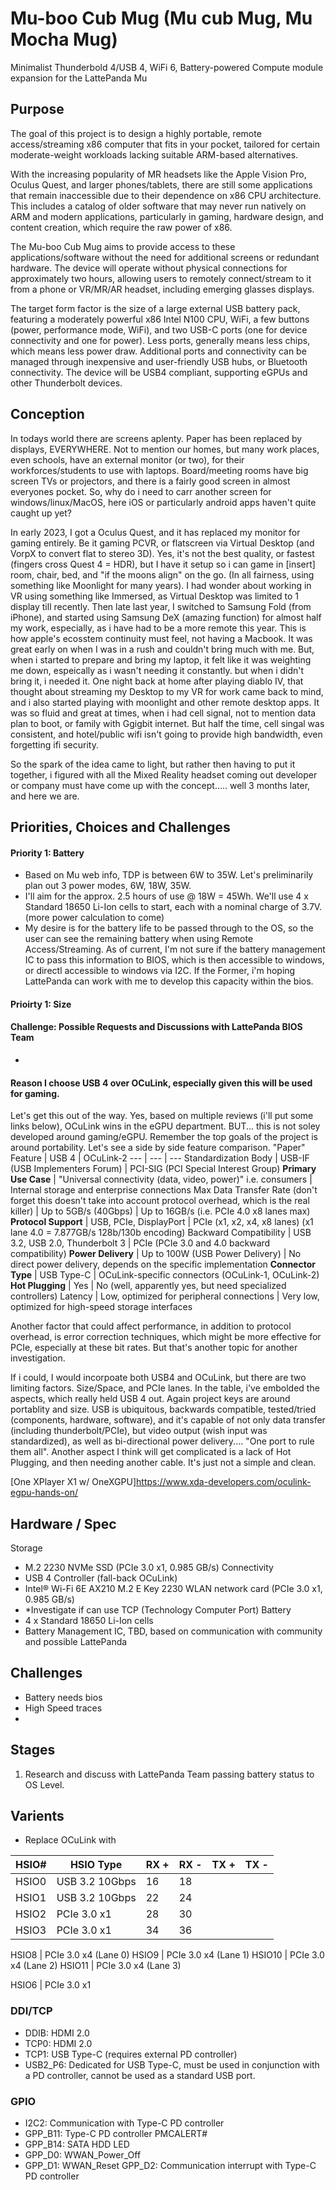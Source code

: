 # Mu-boo Cub Mug (Mu cub Mug, Mu Mocha Mug)
Minimalist Thunderbold 4/USB 4, WiFi 6, Battery-powered Compute module expansion for the LattePanda Mu

## Purpose
The goal of this project is to design a highly portable, remote access/streaming x86 computer that fits in your pocket, tailored for certain moderate-weight workloads lacking suitable ARM-based alternatives.

With the increasing popularity of MR headsets like the Apple Vision Pro, Oculus Quest, and larger phones/tablets, there are still some applications that remain inaccessible due to their dependence on x86 CPU architecture. This includes a catalog of older software that may never run natively on ARM and modern applications, particularly in gaming, hardware design, and content creation, which require the raw power of x86.

The Mu-boo Cub Mug aims to provide access to these applications/software without the need for additional screens or redundant hardware. The device will operate without physical connections for approximately two hours, allowing users to remotely connect/stream to it from a phone or VR/MR/AR headset, including emerging glasses displays.

The target form factor is the size of a large external USB battery pack, featuring a moderately powerful x86 Intel N100 CPU, WiFi, a few buttons (power, performance mode, WiFi), and two USB-C ports (one for device connectivity and one for power). Less ports, generally means less chips, which means less power draw. Additional ports and connectivity can be managed through inexpensive and user-friendly USB hubs, or Bluetooth connectivity. The device will be USB4 compliant, supporting eGPUs and other Thunderbolt devices.

## Conception
In todays world there are screens aplenty. Paper has been replaced by displays, EVERYWHERE. Not to mention our homes, but many work places, even schools, have an external monitor (or two), for their workforces/students to use with laptops. Board/meeting rooms have big screen TVs or projectors, and there is a fairly good screen in almost everyones pocket. So, why do i need to carr another screen for windows/linux/MacOS, here iOS or particularly android apps haven't quite caught up yet?

In early 2023, I got a Oculus Quest, and it has replaced my monitor for gaming entirely. Be it gaming PCVR, or flatscreen via Virtual Desktop (and VorpX to convert flat to stereo 3D). Yes, it's not the best quality, or fastest (fingers cross Quest 4 = HDR), but I have it setup so i can game in [insert] room, chair, bed, and "if the moons align" on the go. (In all fairness, using something like Moonlight for many years). I had wonder about working in VR using something like Immersed, as Virtual Desktop was limited to 1 display till recently.
Then late last year, I switched to Samsung Fold (from iPhone), and started using Samsung DeX (amazing function) for almost half my work, especially, as i have had to be a more remote this year. This is how apple's ecosstem continuity must feel, not having a Macbook. It was great early on when I was in a rush and couldn't bring much with me. But, when i started to prepare and bring my laptop, it felt like it was weighting me down, espeically as i wasn't needing it constantly. but when i didn't bring it, i needed it. One night back at home after playing diablo IV, that thought about streaming my Desktop to my VR for work came back to mind, and i also started playing with moonlight and other remote desktop apps. It was so fluid and great at times, when i had cell signal, not to mention data plan to boot, or family with Ggigbit internet. But half the time, cell singal was consistent, and hotel/public wifi isn't going to provide high bandwidth, even forgetting ifi security. 

So the spark of the idea came to light, but rather then having to put it together, i figured with all the Mixed Reality headset coming out developer or company must have come up with the concept..... well 3 months later, and here we are. 

## Priorities, Choices and Challenges
#### Priority 1: Battery 
* Based on Mu web info, TDP is between 6W to 35W. Let's preliminarily plan out 3 power modes, 6W, 18W, 35W.
* I'll aim for the approx. 2.5 hours of use @ 18W = 45Wh. We'll use 4 x Standard 18650 Li-Ion cells to start, each with a nominal charge of 3.7V. (more power calculation to come)
* My desire is for the battery life to be passed through to the OS, so the user can see the remaining battery when using Remote Access/Streaming. As of current, I'm not sure if the battery management IC to pass this information to BIOS, which is then accessible to windows, or directl accessible to windows via I2C. If the Former, i'm hoping LattePanda can work with me to develop this capacity within the bios. 

#### Prioirty 1: Size

#### Challenge: Possible Requests and Discussions with LattePanda BIOS Team
- 
#### Reason I choose USB 4 over OCuLink, especially given this will be used for gaming.
Let's get this out of the way. Yes, based on multiple reviews (i'll put some links below), OCuLink wins in the eGPU department. BUT... this is not soley developed around gaming/eGPU. Remember the top goals of the project is around portability. Let's see a side by side feature comparison.
"Paper" Feature | USB 4 | OCuLink-2
--- | --- | ---
Standardization Body |	USB-IF (USB Implementers Forum)	| PCI-SIG (PCI Special Interest Group)
**Primary Use Case**	| "Universal connectivity (data, video, power)" i.e. consumers |	Internal storage and enterprise connections
Max Data Transfer Rate (don't forget this doesn't take into account protocol overhead, which is the real killer) |	Up to 5GB/s (40Gbps)	| Up to 16GB/s (i.e. PCIe 4.0 x8 lanes max) 
**Protocol Support**	| USB, PCIe, DisplayPort	| PCIe (x1, x2, x4, x8 lanes) (x1 lane 4.0 = 7.877GB/s 128b/130b encoding)
Backward Compatibility |	USB 3.2, USB 2.0, Thunderbolt 3	| PCIe (PCIe 3.0 and 4.0 backward compatibility)
**Power Delivery** |	Up to 100W (USB Power Delivery)	| No direct power delivery, depends on the specific implementation
**Connector Type**	| USB Type-C |	OCuLink-specific connectors (OCuLink-1, OCuLink-2)
**Hot Plugging** | Yes | No (well, apparently yes, but need specialized controllers)
Latency |	Low, optimized for peripheral connections |	Very low, optimized for high-speed storage interfaces

Another factor that could affect performance, in addition to protocol overhead, is error correction techniques, which might be more effective for PCIe, especially at these bit rates. But that's another topic for another investigation.

If i could, I would incorpoate both USB4 and OCuLink, but there are two limiting factors. Size/Space, and PCIe lanes. In the table, i've embolded the aspects, which really held USB 4 out. Again project keys are around portablity and size. USB is ubiquitous, backwards compatible, tested/tried (components, hardware, software), and it's capable of not only data transfer (including thunderbolt/PCIe), but video output (wish input was standardized), as well as bi-directional power delivery....  "One port to rule them all". Another aspect I think will get complicated is a lack of Hot Plugging, and then needing another cable. It's just not a simple and clean. 

[One XPlayer X1 w/ OneXGPU]https://www.xda-developers.com/oculink-egpu-hands-on/


## Hardware / Spec
Storage
- M.2 2230 NVMe SSD (PCIe 3.0 x1, 0.985 GB/s)
Connectivity
- USB 4 Controller (fall-back OCuLink)
- Intel® Wi-Fi 6E AX210 M.2 E Key 2230 WLAN network card (PCIe 3.0 x1, 0.985 GB/s)
- *Investigate if can use TCP (Technology Computer Port)
Battery
- 4 x Standard 18650 Li-Ion cells
- Battery Management IC, TBD, based on communication with community and possible LattePanda
## Challenges
- Battery needs bios
- High Speed traces
- 
## Stages
1) Research and discuss with LattePanda Team passing battery status to OS Level. 
## Varients
- Replace OCuLink with 

HSIO# | HSIO Type | RX + | RX - | TX + | TX -
--- | --- | --- | --- | --- | ---
HSIO0 | USB 3.2 10Gbps | 16 | 18 | 
HSIO1 | USB 3.2 10Gbps | 22 | 24 |
HSIO2 | PCIe 3.0 x1 | 28 | 30 | 
HSIO3 | PCIe 3.0 x1 | 34 | 36 |

HSIO8 | PCIe 3.0 x4 (Lane 0)
HSIO9 | PCIe 3.0 x4 (Lane 1)
HSIO10 | PCIe 3.0 x4 (Lane 2)
HSIO11 | PCIe 3.0 x4 (Lane 3)

HSIO6 | PCIe 3.0 x1

### DDI/TCP
- DDIB: HDMI 2.0
- TCP0: HDMI 2.0
- TCP1: USB Type-C (requires external PD controller)
- USB2_P6: Dedicated for USB Type-C, must be used in conjunction with a PD controller, cannot be used as a standard USB port.
### GPIO
- I2C2: Communication with Type-C PD controller
- GPP_B11: Type-C PD controller PMCALERT#
- GPP_B14: SATA HDD LED
- GPP_D0: WWAN_Power_Off
- GPP_D1: WWAN_Reset
GPP_D2: Communication interrupt with Type-C PD controller
